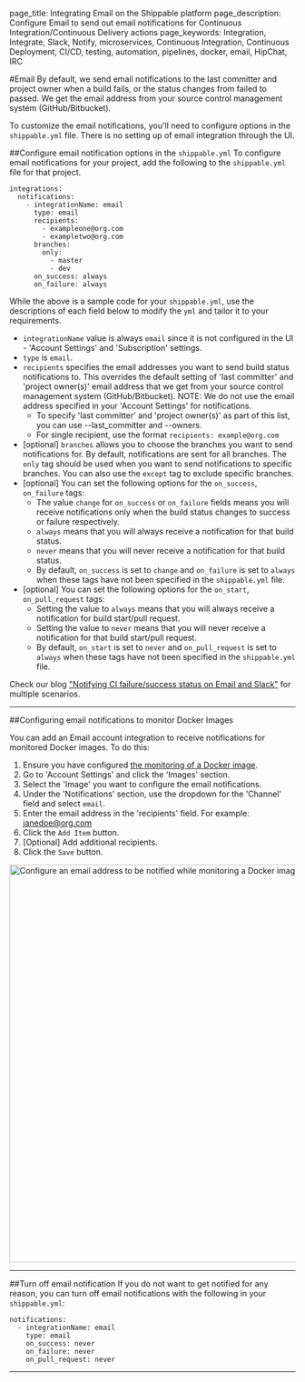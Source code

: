 page_title: Integrating Email on the Shippable platform
page_description: Configure Email to send out email notifications for Continuous Integration/Continuous Delivery actions
page_keywords: Integration, Integrate, Slack, Notify, microservices, Continuous Integration, Continuous Deployment, CI/CD, testing, automation, pipelines, docker, email, HipChat, IRC

#Email
By default, we send email notifications to the last committer and project owner when a build fails, or the status changes from failed to passed. We get the email address from your source control management system (GitHub/Bitbucket).

To customize the email notifications, you'll need to configure options in the `shippable.yml` file. There is no setting up of email integration through the UI.

##Configure email notification options in the `shippable.yml`
To configure email notifications for your project, add the following to the `shippable.yml` file for that project.
```
integrations:
  notifications:
    - integrationName: email
      type: email
      recipients:
        - exampleone@org.com
        - exampletwo@org.com
      branches:
        only:
          - master
          - dev
      on_success: always
      on_failure: always
```

While the above is a sample code for your `shippable.yml`, use the descriptions of each field below to modify the `yml` and tailor it to your requirements.

- `integrationName` value is always `email` since it is not configured in the UI - 'Account Settings' and 'Subscription' settings.
- `type` is `email`.
- `recipients` specifies the email addresses you want to send build status notifications to. This overrides the default setting of 'last committer' and 'project owner(s)' email address that we get from your source control management system (GitHub/Bitbucket). NOTE: We do not use the email address specified in your 'Account Settings' for notifications.
     - To specify 'last committer' and 'project owner(s)' as part of this list, you can use --last_committer and --owners.
     - For single recipient, use the format `recipients: example@org.com`
- [optional] `branches` allows you to choose the branches you want to send notifications for. By default, notifications are sent for all branches. The `only` tag should be used when you want to send notifications to specific branches. You can also use the `except` tag to exclude specific branches.
- [optional] You can set the following options for the `on_success`, `on_failure` tags:
     - The value `change` for `on_success` or `on_failure` fields means you will receive notifications only when the build status changes to success or failure respectively.
     - `always` means that you will always receive a notification for that build status.
     - `never` means that you will never receive a notification for that build status.
     - By default, `on_success` is set to `change` and `on_failure` is set to `always` when these tags have not been specified in the `shippable.yml` file.
- [optional] You can set the following options for the `on_start`, `on_pull_request` tags:
     - Setting the value to `always` means that you will always receive a notification for build start/pull request.
     - Setting the value to `never` means that you will never receive a notification for that build start/pull request.
     - By default, `on_start` is set to `never` and `on_pull_request` is set to `always` when these tags have not been specified in the `shippable.yml` file.

Check our blog ["Notifying CI failure/success status on Email and Slack"](http://blog.shippable.com/notifying-ci-failure/success-status-on-email-slack) for multiple scenarios.

---

##Configuring email notifications to monitor Docker Images

You can add an Email account integration to receive notifications for monitored Docker images. To do this:

1. Ensure you have configured [the monitoring of a Docker image](/navigatingUI/accountSettingsImages/).
2. Go to 'Account Settings' and click the 'Images' section.
3. Select the 'Image' you want to configure the email notifications.
4. Under the 'Notifications' section, use the dropdown for the 'Channel' field and select `email`.
5. Enter the email address in the 'recipients' field. For example: janedoe@org.com
6. Click the `Add Item` button.
7. [Optional] Add additional recipients.
8. Click the `Save` button.

<img src="/ci/images/emailMonitorImages.png" alt="Configure an email address to be notified while monitoring a Docker image" style="width:700px;"/>

---

##Turn off email notification
If you do not want to get notified for any reason, you can turn off email notifications with the following in your `shippable.yml`:

```
notifications:
  - integrationName: email
    type: email
    on_success: never
    on_failure: never
    on_pull_request: never
```
---
